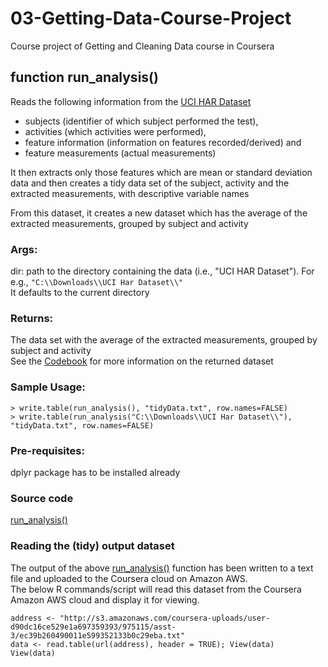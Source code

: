 # 03-Getting-Data-Course-Project
Course project of Getting and Cleaning Data course in Coursera

## function run_analysis()

Reads the following information from the [UCI HAR Dataset](https://d396qusza40orc.cloudfront.net/getdata%2Fprojectfiles%2FUCI%20HAR%20Dataset.zip "Samsung UCI HAR Dataset")

- subjects (identifier of which subject performed the test), 
- activities (which activities were performed), 
- feature information (information on features recorded/derived) and 
- feature measurements (actual measurements)

It then extracts only those features which are mean or standard deviation 
data and then creates a tidy data set of the subject, activity and the 
extracted measurements, with descriptive variable names

From this dataset, it creates a new dataset which has the average of the
extracted measurements, grouped by subject and activity

### Args:
  dir: path to the directory containing the data (i.e., "UCI HAR Dataset"). 
  For e.g., ```"C:\\Downloads\\UCI Har Dataset\\"```  
       It defaults to the current directory  

### Returns:
  The data set with the average of the extracted measurements, grouped by subject and activity  
  See the [Codebook](Codebook.md) for more information on the returned dataset

### Sample Usage:
  ```> write.table(run_analysis(), "tidyData.txt", row.names=FALSE)```  
  ```> write.table(run_analysis("C:\\Downloads\\UCI Har Dataset\\"), "tidyData.txt", row.names=FALSE)``` 

### Pre-requisites:
  dplyr package has to be installed already  
  
### Source code
  [run_analysis()](run_analysis.R)

### Reading the (tidy) output dataset
  The output of the above [run_analysis()](run_analysis.R) function has been written to a text file and uploaded to the Coursera cloud on Amazon AWS.  
  The below R commands/script will read this dataset from the Coursera Amazon AWS cloud and display it for viewing.
  
```address <- "http://s3.amazonaws.com/coursera-uploads/user-d90dc16ce529e1a697359393/975115/asst-3/ec39b260490011e599352133b0c29eba.txt"```  
```data <- read.table(url(address), header = TRUE); View(data)```  
```View(data)```
